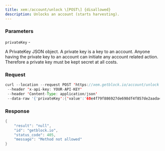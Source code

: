 ```yaml
---
title: xem:/account/unlock \[POST\] {disallowed}
description: Unlocks an account (starts harvesting).
---
```


### Parameters


`privateKey` -

A PrivateKey JSON object. A private key is a key to an account. Anyone
having the private key to an account can initiate any account related
action. Therefore a private key must be kept secret at all costs.

### Request

``` java
curl --location --request POST 'https://xem.getblock.io/account/unlock'
 --header 'x-api-key: YOUR-API-KEY'
 --header 'Content-Type: application/json'
 --data-raw '{'privateKey':{'value':'68e4f79f886927de698df4f857de2aada41ccca6617e56bb0d61623b35b08cc0'}}'
```

###  Response

``` java
{
    "result": "null",
    "id": "getblock.io",
    "status_code": 405,
    "message": "Method not allowed"
}
```

